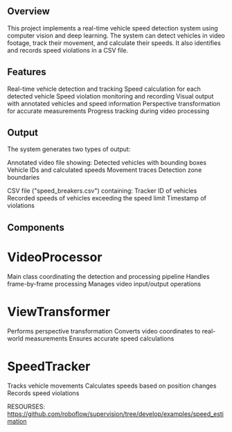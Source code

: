## Overview
This project implements a real-time vehicle speed detection system using computer vision and deep learning. The system can detect vehicles in video footage, track their movement, and calculate their speeds. It also identifies and records speed violations in a CSV file.


## Features
Real-time vehicle detection and tracking
Speed calculation for each detected vehicle
Speed violation monitoring and recording
Visual output with annotated vehicles and speed information
Perspective transformation for accurate measurements
Progress tracking during video processing


## Output

The system generates two types of output:

Annotated video file showing:
Detected vehicles with bounding boxes
Vehicle IDs and calculated speeds
Movement traces
Detection zone boundaries

CSV file ("speed_breakers.csv") containing:
Tracker ID of vehicles
Recorded speeds of vehicles exceeding the speed limit
Timestamp of violations


## Components

# VideoProcessor
Main class coordinating the detection and processing pipeline
Handles frame-by-frame processing
Manages video input/output operations

# ViewTransformer
Performs perspective transformation
Converts video coordinates to real-world measurements
Ensures accurate speed calculations

# SpeedTracker
Tracks vehicle movements
Calculates speeds based on position changes
Records speed violations


RESOURSES:
https://github.com/roboflow/supervision/tree/develop/examples/speed_estimation